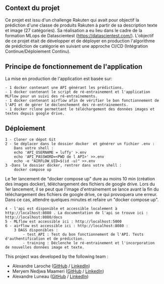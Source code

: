
## Context du projet

Ce projet est issu d'un challenge Rakuten qui avait pour objectif la prédiction d'une classe de produits Rakuten à partir de sa description texte et image (27 catégories).
Sa réalisation a eu lieu dans le cadre de la formation MLops de Datascientest (https://datascientest.com/).
L'objectif de ce projet était de développer et de déployer en production l'algorithme de prédiction de catégorie en suivant une approche CI/CD (Intégration Continue/Déploiement Continu).

## Principe de fonctionnement de l'application

La mise en production de l'application est basée sur:

    - 1 docker contenant une API générant les prédictions.
    - 1 docker contenant le script de ré-entrainement et l'application MLFlow pour un suivi des ré-entrainements.
    - 1 docker contenant airflow afin de vérifier le bon fonctionnement de l'API et de gérer le déclenchement des ré-entrainements.
    - 1 docker rclone permettant le téléchargement des données images et textes depuis google drive.

## Déploiement

    1 - Cloner ce dépot Git
    2 - Se déplacer dans le dossier docker  et générer un fichier .env :
        Dans votre shell :
        echo 'API_USERNAME = luffy' >.env
        echo 'API_PASSWORD=<PWD de l API>' >>.env
        echo -e "AIRFLOW_UID=$(id -u)" >>.env
    3 -Dans le dossier docker, rentrer dans votre shell :
        docker compose up

Le 1er lancement de "docker compose up" dure au moins 10 min (création des images docker), téléchargement des fichiers de google drive.
Lors du 1er lancement, il se peut que l'image d'entrainement se lance avant la fin du téléchargement des fichiers de google drive, ce qui provoquera une erreur. Dans ce cas, attendre quelques minutes et refaire un "docker compose up".

    4 - l'api est disponible et accessible localement à http://localhost:8080 . La documentation de l'api se trouve ici :  http://localhost:8080/docs
    5 - MLflow est accessible ici : http://localhost:5000
    6 - airflow est accessible ici : http://localhost:8080 :
        3 DAGS disponibles :
            - test_API : Test du bon fonctionnement de l'API. Tests d'authentification et de prédiction.
            - training : Déclenche le ré-entrainement et l'incorporation de nouvelles données image et texte. 


This project was developed by the following team :

- Alexandre Laroche ([GitHub](https://github.com/) / [LinkedIn](http://linkedin.com/))
- Meryem Nedjwa Maameri ([GitHub](https://github.com/) / [LinkedIn](https://www.linkedin.com/in/meryem-maameri/))
- Alexandre Luneau ([GitHub](https://github.com/alexluneau) / [LinkedIn](http://www.linkedin.com/in/alexandre-luneau-6b45a51))
